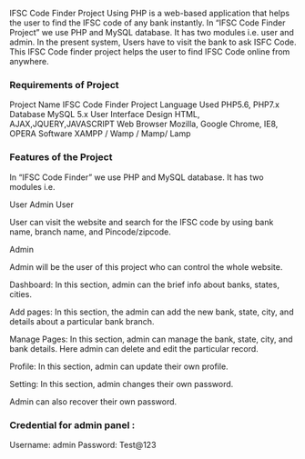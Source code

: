 IFSC Code Finder Project Using PHP is a web-based application that helps the user to find the IFSC code of any bank instantly. 
In “IFSC Code Finder Project”  we use PHP and MySQL database. It has two modules i.e. user and admin. In the present system, Users have to visit the bank to ask ISFC Code. 
This IFSC Code finder project helps the user to find IFSC Code online from anywhere.

### Requirements of Project
Project Name	IFSC Code Finder Project
Language Used	PHP5.6, PHP7.x
Database	MySQL 5.x
User Interface Design	HTML, AJAX,JQUERY,JAVASCRIPT
Web Browser	Mozilla, Google Chrome, IE8, OPERA
Software	XAMPP / Wamp / Mamp/ Lamp

### Features of the Project
In “IFSC Code Finder”  we use PHP and MySQL database. It has two modules i.e.

User
Admin
User

User can visit the website and search for the IFSC code by using bank name, branch name, and Pincode/zipcode.

Admin

Admin will be the user of this project who can control the whole website.

Dashboard: In this section, admin can the brief info about banks, states, cities.

Add pages: In this section, the admin can add the new bank, state, city, and details about a particular bank branch.

Manage Pages: In this section, admin can manage the bank, state, city, and bank details. Here admin can delete and edit the particular record.

Profile: In this section, admin can update their own profile.

Setting: In this section, admin changes their own password.

Admin can also recover their own password.

### Credential for admin panel :

Username: admin
Password: Test@123

